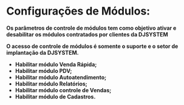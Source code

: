 # <b> Configurações de Módulos: <b>

Os parâmetros de controle de módulos tem como objetivo ativar e desabilitar os módulos contratados por clientes da DJSYSTEM

O acesso de controle de módulos é somente o suporte e o setor de implantação da DJSYSTEM.

- Habilitar módulo Venda Rápida;
- Habilitar módulo  PDV;
- Habilitar módulo Autoatendimento;
- Habilitar módulo Relatórios;
- Habilitar módulo controle de Vendas;
- Habilitar módulo de Cadastros.

